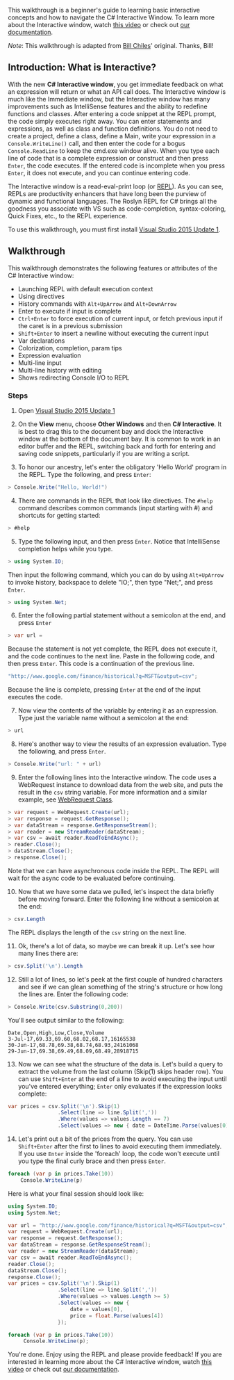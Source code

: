This walkthrough is a beginner's guide to learning basic interactive concepts and how to navigate the C# Interactive Window. To learn more about the Interactive window, watch [this video](channel9.msdn.com/Events/Visual-Studio/Connect-event-2015/103) or check out [our documentation](https://github.com/dotnet/roslyn/wiki/Interactive-Window).

*Note*: This walkthrough is adapted from [Bill Chiles](https://github.com/billchi-ms)' original. Thanks, Bill!

## Introduction: What is Interactive?

With the new **C# Interactive window**, you get immediate feedback on what an expression will return or what an API call does. The Interactive window is much like the Immediate window, but the Interactive window has many improvements such as IntelliSense features and the ability to redefine functions and classes. After entering a code snippet at the REPL prompt, the code simply executes right away. You can enter statements and expressions, as well as class and function definitions. You do not need to create a project, define a class, define a Main, write your expression in a ```Console.WriteLine()``` call, and then enter the code for a bogus ```Console.ReadLine``` to keep the cmd.exe window alive. When you type each line of code that is a complete expression or construct and then press ```Enter```, the code executes.  If the entered code is incomplete when you press ```Enter```, it does not execute, and you can continue entering code.

The Interactive window is a read-eval-print loop (or [REPL](http://en.wikipedia.org/wiki/REPL)). As you can see, REPLs are productivity enhancers that have long been the purview of dynamic and functional languages. The Roslyn REPL for C# brings all the goodness you associate with VS such as code-completion, syntax-coloring, Quick Fixes, etc., to the REPL experience.

To use this walkthrough, you must first install [Visual Studio 2015 Update 1](http://go.microsoft.com/fwlink/?LinkId=691129).

## Walkthrough

This walkthrough demonstrates the following features or attributes of the C# Interactive window:
- Launching REPL with default execution context
- Using directives
- History commands with ```Alt+UpArrow``` and ```Alt+DownArrow```
- Enter to execute if input is complete
- ```Ctrl+Enter``` to force execution of current input, or fetch previous input if the caret is in a previous submission
- ```Shift+Enter``` to insert a newline without executing the current input
- Var declarations
- Colorization, completion, param tips
- Expression evaluation
- Multi-line input
- Multi-line history with editing
- Shows redirecting Console I/O to REPL

### Steps
1. Open [Visual Studio 2015 Update 1](http://go.microsoft.com/fwlink/?LinkId=691129)

2. On the **View** menu, choose **Other Windows** and then **C# Interactive**. It is best to drag this to the document bay and dock the Interactive window at the bottom of the document bay. It is common to work in an editor buffer and the REPL, switching back and forth for entering and saving code snippets, particularly if you are writing a script.

3. To honor our ancestry, let's enter the obligatory 'Hello World' program in the REPL. Type the following, and press ```Enter```:
  
```csharp
> Console.Write("Hello, World!")
```
  
4. There are commands in the REPL that look like directives. The ```#help``` command describes common commands (input starting with #) and shortcuts for getting started:

```csharp
> #help
```
 
5. Type the following input, and then press ```Enter```. Notice that IntelliSense completion helps while you type.
 
```csharp
> using System.IO;
```

Then input the following command, which you can do by using ```Alt+UpArrow``` to invoke history, backspace to delete "IO;", then type "Net;", and press ```Enter```.

```csharp
> using System.Net;
```

6. Enter the following partial statement without a semicolon at the end, and press ```Enter```

```csharp
> var url =
```

Because the statement is not yet complete, the REPL does not execute it, and the code continues to the next line. Paste in the following code, and then press ```Enter```. This code is a continuation of the previous line.
  
```csharp
"http://www.google.com/finance/historical?q=MSFT&output=csv";
```
  
Because the line is complete, pressing ```Enter``` at the end of the input executes the code.
  
7. Now view the contents of the variable by entering it as an expression. Type just the variable name without a semicolon at the end:

```csharp
> url
```

8. Here's another way to view the results of an expression evaluation. Type the following, and press ```Enter```.

```csharp
> Console.Write("url: " + url)
```
  
9. Enter the following lines into the Interactive window. The code uses a WebRequest instance to download data from the web site, and puts the result in the ```csv``` string variable. For more information and a similar example, see [WebRequest Class](https://msdn.microsoft.com/en-us/library/system.net.webrequest.aspx).

```csharp
> var request = WebRequest.Create(url);
> var response = request.GetResponse();
> var dataStream = response.GetResponseStream();
> var reader = new StreamReader(dataStream);
> var csv = await reader.ReadToEndAsync();
> reader.Close();
> dataStream.Close();
> response.Close();
```
 
Note that we can have asynchronous code inside the REPL. The REPL will wait for the async code to be evaluated before continuing.

10. Now that we have some data we pulled, let's inspect the data briefly before moving forward. Enter the following line without a semicolon at the end:

```csharp
> csv.Length
```
  
  The REPL displays the length of the ```csv``` string on the next line.
  
11. Ok, there's a lot of data, so maybe we can break it up. Let's see how many lines there are:

```csharp
> csv.Split('\n').Length
```

12. Still a lot of lines, so let's peek at the first couple of hundred characters and see if we can glean something of the string's structure or how long the lines are. Enter the following code:

```csharp
> Console.Write(csv.Substring(0,200))
```
  
You'll see output similar to the following:
  
```
Date,Open,High,Low,Close,Volume
3-Jul-17,69.33,69.60,68.02,68.17,16165538
30-Jun-17,68.78,69.38,68.74,68.93,24161068
29-Jun-17,69.38,69.49,68.09,68.49,28918715
```

13. Now we can see what the structure of the data is. Let's build a query to extract the volume from the last column (Skip(1) skips header row). You can use ```Shift+Enter``` at the end of a line to avoid executing the input until you've entered everything; ```Enter``` only evaluates if the expression looks complete:

```csharp
var prices = csv.Split('\n').Skip(1)
                .Select(line => line.Split(','))
                .Where(values => values.Length == 7)
                .Select(values => new { date = DateTime.Parse(values[0]), price = float.Parse(values[6]) });
```

14. Let's print out a bit of the prices from the query. You can use ```Shift+Enter``` after the first to lines to avoid executing them immediately. If you use ```Enter``` inside the 'foreach' loop, the code won't execute until you type the final curly brace and then press ```Enter```.

```csharp
foreach (var p in prices.Take(10))
    Console.WriteLine(p)
```

Here is what your final session should look like:

```csharp
using System.IO;
using System.Net;

var url = "http://www.google.com/finance/historical?q=MSFT&output=csv";
var request = WebRequest.Create(url);
var response = request.GetResponse();
var dataStream = response.GetResponseStream();
var reader = new StreamReader(dataStream);
var csv = await reader.ReadToEndAsync();
reader.Close();
dataStream.Close();
response.Close();
var prices = csv.Split('\n').Skip(1)
                .Select(line => line.Split(','))
                .Where(values => values.Length >= 5)
                .Select(values => new {
                    date = values[0],
                    price = float.Parse(values[4])
                });

foreach (var p in prices.Take(10))
     Console.WriteLine(p);
```

You're done. Enjoy using the REPL and please provide feedback! If you are interested in learning more about the C# Interactive window, watch [this video](https://channel9.msdn.com/Events/Visual-Studio/Connect-event-2015/103) or check out [our documentation](https://github.com/dotnet/roslyn/wiki/Interactive-Window).